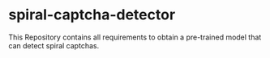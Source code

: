 # spiral-captcha-detector
This Repository contains all requirements to obtain a pre-trained model that can detect spiral captchas.
